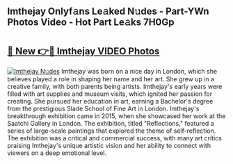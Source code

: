 ## Imthejay Onlyf𝚊ns Le𝚊ked N𝚞des - Part-YWn Photos Video - Hot Part Le𝚊ks 7H0Gp

# <h2><a href="http://ab45355.deff.icu/?id=Imthejay">🔗 New 👉🔴 Imthejay VIDEO Photos</a></h2>

[![Imthejay N𝚞des](https://i.imgur.com/rIISA9y.gif)](http://ab45355.deff.icu/?id=Imthejay)
Imthejay was born on a nice day in London, which she believes played a role in shaping her name and her art. She grew up in a creative family, with both parents being artists. Imthejay's early years were filled with art supplies and museum visits, which ignited her passion for creating. She pursued her education in art, earning a Bachelor's degree from the prestigious Slade School of Fine Art in London. Imthejay's breakthrough exhibition came in 2015, when she showcased her work at the Saatchi Gallery in London. The exhibition, titled "Reflections," featured a series of large-scale paintings that explored the theme of self-reflection. The exhibition was a critical and commercial success, with many art critics praising Imthejay's unique artistic vision and her ability to connect with viewers on a deep emotional level.
